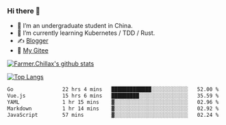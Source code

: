 ### Hi there 👋

- 🔭 I’m an undergraduate student in China.
- 🌱 I’m currently learning Kubernetes / TDD / Rust.
- ✍️ [Blogger](https://blog.farmer233.top)
- 🤔 [My Gitee](https://gitee.com/Farmer-chong)


[![Farmer.Chillax's github stats](https://github-readme-stats.vercel.app/api?username=FarmerChillax)](https://github.com/anuraghazra/github-readme-stats)

[![Top Langs](https://github-readme-stats.vercel.app/api/top-langs/?username=FarmerChillax&layout=compact&hide=html,css,javascript)](https://github.com/anuraghazra/github-readme-stats)


<a href="https://wakatime.com/@Farmer"> </a>
          <!--START_SECTION:waka-->

```txt
Go                22 hrs 4 mins   █████████████░░░░░░░░░░░░   52.00 %
Vue.js            15 hrs 6 mins   █████████░░░░░░░░░░░░░░░░   35.59 %
YAML              1 hr 15 mins    ▓░░░░░░░░░░░░░░░░░░░░░░░░   02.96 %
Markdown          1 hr 14 mins    ▓░░░░░░░░░░░░░░░░░░░░░░░░   02.92 %
JavaScript        57 mins         ▓░░░░░░░░░░░░░░░░░░░░░░░░   02.24 %
```

<!--END_SECTION:waka-->



<!--
**Farmer-chong/Farmer-chong** is a ✨ _special_ ✨ repository because its `README.md` (this file) appears on your GitHub profile.

Here are some ideas to get you started:

- 🔭 I’m currently working on ...
- 🌱 I’m currently learning ...
- 👯 I’m looking to collaborate on ...
- 🤔 I’m looking for help with ...
- 💬 Ask me about ...
- 📫 How to reach me: ...
- 😄 Pronouns: ...
- ⚡ Fun fact: ...
-->
